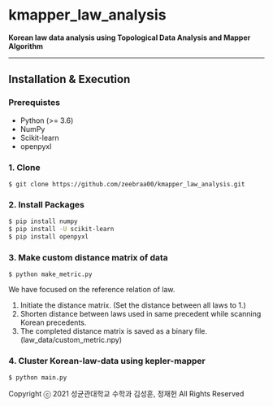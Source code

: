 # kmapper_law_analysis
**Korean law data analysis using Topological Data Analysis and Mapper Algorithm**

---

## Installation & Execution

### Prerequistes
- Python (>= 3.6)
- NumPy
- Scikit-learn
- openpyxl

### 1. Clone

```shell
$ git clone https://github.com/zeebraa00/kmapper_law_analysis.git
```

### 2. Install Packages

```bash
$ pip install numpy
$ pip install -U scikit-learn
$ pip install openpyxl
```

### 3. Make custom distance matrix of data

```shell
$ python make_metric.py
```
We have focused on the reference relation of law.
1. Initiate the distance matrix. (Set the distance between all laws to 1.)
2. Shorten distance between laws used in same precedent while scanning Korean precedents.
3. The completed distance matrix is saved as a binary file. (law_data/custom_metric.npy)

### 4. Cluster Korean-law-data using kepler-mapper
```shell
$ python main.py
```

Copyright ⓒ 2021 성균관대학교 수학과 김성훈, 정재헌 All Rights Reserved
